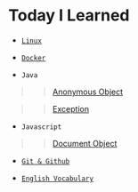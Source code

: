 # Today I Learned

- [`Linux`](https://github.com/ding-co/TIL/blob/main/Linux/Linux.md)

- [`Docker`](https://github.com/ding-co/TIL/blob/main/Docker/Docker.md)

- `Java`

> > [Anonymous Object](https://github.com/ding-co/TIL/blob/main/Programming%20Language/Java/Anonymous-object.md)

> > [Exception](https://github.com/ding-co/TIL/blob/main/Programming%20Language/Java/Exception.md)

- `Javascript`

> > [Document Object](https://github.com/ding-co/TIL/blob/main/Programming%20Language/Javascript/Document-object.md)

- [`Git & Github`](https://github.com/ding-co/TIL/blob/main/Git%26Github/Git%26Github.md)

- [`English Vocabulary`](https://github.com/ding-co/TIL/blob/main/English/Vocabulary.md)
